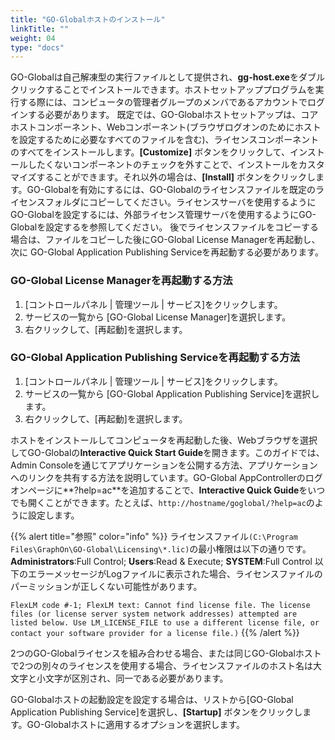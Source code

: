 ```yaml
---
title: "GO-Globalホストのインストール"
linkTitle: ""
weight: 04
type: "docs"
---
```



GO-Globalは自己解凍型の実行ファイルとして提供され、**gg-host.exe**をダブルクリックすることでインストールできます。ホストセットアッププログラムを実行する際には、コンピュータの管理者グループのメンバであるアカウントでログインする必要があります。
既定では、GO-Globalホストセットアップは、コアホストコンポーネント、Webコンポーネント(ブラウザログオンのためにホストを設定するために必要なすべてのファイルを含む)、ライセンスコンポーネントのすべてをインストールします。**[Customize]** ボタンをクリックして、インストールしたくないコンポーネントのチェックを外すことで、インストールをカスタマイズすることができます。それ以外の場合は、**[Install]** ボタンをクリックします。GO-Globalを有効にするには、GO-Globalのライセンスファイルを既定のライセンスフォルダにコピーしてください。ライセンスサーバを使用するように GO-Globalを設定するには、外部ライセンス管理サーバを使用するようにGO-Globalを設定するを参照してください。
後でライセンスファイルをコピーする場合は、ファイルをコピーした後にGO-Global License Managerを再起動し、次に GO-Global Application Publishing Serviceを再起動する必要があります。

### GO-Global License Managerを再起動する方法

1. [コントロールパネル | 管理ツール | サービス]をクリックします。
2. サービスの一覧から [GO-Global License Manager]を選択します。
3. 右クリックして、[再起動]を選択します。

### GO-Global Application Publishing Serviceを再起動する方法

1. [コントロールパネル | 管理ツール | サービス]をクリックします。
2. サービスの一覧から [GO-Global Application Publishing Service]を選択します。
3. 右クリックして、[再起動]を選択します。

ホストをインストールしてコンピュータを再起動した後、Webブラウザを選択してGO-Globalの**Interactive Quick Start Guide**を開きます。このガイドでは、Admin Consoleを通じてアプリケーションを公開する方法、アプリケーションへのリンクを共有する方法を説明しています。GO-Global AppControllerのログオンページに**?help=ac**を追加することで、**Interactive Quick Guide**をいつでも開くことができます。たとえば、`http://hostname/goglobal/?help=ac`のように設定します。

{{% alert title="参照" color="info" %}}
ライセンスファイル`(C:\Program Files\GraphOn\GO-Global\Licensing\*.lic)`の最小権限は以下の通りです。
**Administrators**:Full Control; **Users**:Read & Execute; **SYSTEM**:Full Control
以下のエラーメッセージがLogファイルに表示された場合、ライセンスファイルのパーミッションが正しくない可能性があります。

`FlexLM code #-1; FlexLM text: Cannot find license file. The license files (or license server system network addresses) attempted are listed below. Use LM_LICENSE_FILE to use a different license file, or contact your software provider for a license file.)`
{{% /alert %}}

2つのGO-Globalライセンスを組み合わせる場合、または同じGO-Globalホストで2つの別々のライセンスを使用する場合、ライセンスファイルのホスト名は大文字と小文字が区別され、同一である必要があります。

GO-Globalホストの起動設定を設定する場合は、リストから[GO-Global Application Publishing Service]を選択し、**[Startup]** ボタンをクリックします。GO-Globalホストに適用するオプションを選択します。